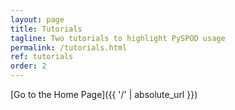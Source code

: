 ```yaml
---
layout: page
title: Tutorials
tagline: Two tutorials to highlight PySPOD usage
permalink: /tutorials.html
ref: tutorials
order: 2
---
```




[Go to the Home Page]({{ '/' | absolute_url }})
